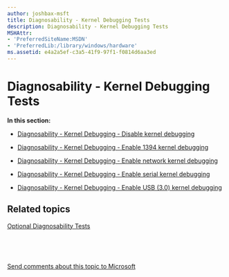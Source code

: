 ```yaml
---
author: joshbax-msft
title: Diagnosability - Kernel Debugging Tests
description: Diagnosability - Kernel Debugging Tests
MSHAttr:
- 'PreferredSiteName:MSDN'
- 'PreferredLib:/library/windows/hardware'
ms.assetid: e4a2a5ef-c3a5-41f9-97f1-f0814d6aa3ed
---
```


# Diagnosability - Kernel Debugging Tests


**In this section:**

-   [Diagnosability - Kernel Debugging - Disable kernel debugging](diagnosability---kernel-debugging---disable-kernel-debugging-339e8dfc-05e6-4e9f-ac92-eeb19156624a.md)

-   [Diagnosability - Kernel Debugging - Enable 1394 kernel debugging](diagnosability---kernel-debugging---enable-1394-kernel-debugging-012c68ae-3a0e-428c-a7df-2a5f853321f8.md)

-   [Diagnosability - Kernel Debugging - Enable network kernel debugging](diagnosability---kernel-debugging---enable-network-kernel-debugging-49f685d2-a5a7-42a3-b8e7-a44616c8f1f4.md)

-   [Diagnosability - Kernel Debugging - Enable serial kernel debugging](diagnosability---kernel-debugging---enable-serial-kernel-debugging-080a9d6b-0054-4a8d-9c54-e1aba77ecef0.md)

-   [Diagnosability - Kernel Debugging - Enable USB (3.0) kernel debugging](diagnosability---kernel-debugging---enable-usb--30--kernel-debugging-0c1f0646-7706-4f24-9abb-2013d97ec8ab.md)

## Related topics


[Optional Diagnosability Tests](optional-diagnosability-tests.md)

 

 

[Send comments about this topic to Microsoft](mailto:wsddocfb@microsoft.com?subject=Documentation%20feedback%20%5Bp_hck\p_hck%5D:%20Diagnosability%20-%20Kernel%20Debugging%20Tests%20%20RELEASE:%20%284/27/2016%29&body=%0A%0APRIVACY%20STATEMENT%0A%0AWe%20use%20your%20feedback%20to%20improve%20the%20documentation.%20We%20don't%20use%20your%20email%20address%20for%20any%20other%20purpose,%20and%20we'll%20remove%20your%20email%20address%20from%20our%20system%20after%20the%20issue%20that%20you're%20reporting%20is%20fixed.%20While%20we're%20working%20to%20fix%20this%20issue,%20we%20might%20send%20you%20an%20email%20message%20to%20ask%20for%20more%20info.%20Later,%20we%20might%20also%20send%20you%20an%20email%20message%20to%20let%20you%20know%20that%20we've%20addressed%20your%20feedback.%0A%0AFor%20more%20info%20about%20Microsoft's%20privacy%20policy,%20see%20http://privacy.microsoft.com/default.aspx. "Send comments about this topic to Microsoft")





